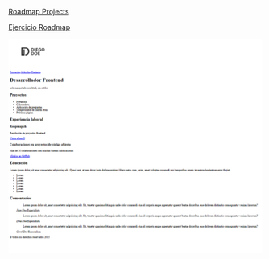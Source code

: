 [Roadmap Projects](https://roadmap.sh/projects) 

 [Ejercicio Roadmap](https://roadmap.sh/projects/basic-html-website)    

  ![Imagen de captura resultado](capture.png)










